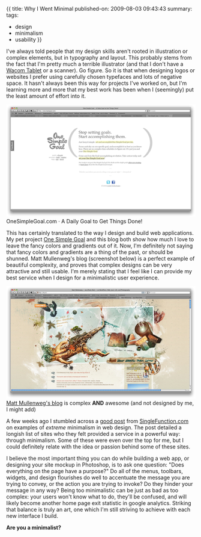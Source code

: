 {{
title: Why I Went Minimal
published-on: 2009-08-03 09:43:43
summary: 
tags:
  - design
  - minimalism
  - usability
}}

I've always told people that my design skills aren't rooted in illustration or complex elements, but in typography and layout. This probably stems from the fact that I'm pretty much a terrible illustrator (and that I don't have a [Wacom Tablet][tablet] or a scanner). Go figure. So it is that when designing logos or websites I prefer using carefully chosen typefaces and lots of negative space. It hasn't always been this way for projects I've worked on, but I'm learning more and more that my best work has been when I (seemingly) put the least amount of effort into it.

[![Screenshot of OneSimpleGoal.com][osg-image]][osg-link]  
OneSimpleGoal.com &middot; A Daily Goal to Get Things Done!

This has certainly translated to the way I design and build web applications. My pet project [One Simple Goal][osg-link] and this blog both show how much I love to leave the fancy colors and gradients out of it. Now, I'm definitely not saying that fancy colors and gradients are a thing of the past, or should be shunned. Matt Mullenweg's blog (screenshot below) is a perfect example of beautiful complexity, and proves that complex designs can be very attractive and still usable. I'm merely stating that I feel like I can provide my best service when I design for a minimalistic user experience.

[![Screenshot of Matt Mullenweg's blog][matt-image]][matt-link]  
[Matt Mullenweg's blog][matt-link] is complex **AND** awesome (and not designed by me, I might add)

A few weeks ago I stumbled across a [good post][30-examples] from [SingleFunction.com][sf] on examples of *extreme* minimalism in web design. The post detailed a longish list of sites who they felt provided a service in a powerful way: through minimalism. Some of these were even over the top for me, but I could definitely relate with the idea or passion behind some of these sites.

I believe the most important thing you can do while building a web app, or designing your site mockup in Photoshop, is to ask one question: "Does everything on the page have a purpose?" Do all of the menus, toolbars, widgets, and design flourishes do well to accentuate the message you are trying to convey, or the action you are trying to invoke? Do they hinder your message in any way? Being too minimalistic can be just as bad as too complex: your users won't know what to do, they'll be confused, and will likely become another home page exit statistic in google analytics. Striking that balance is truly an art, one which I'm still striving to achieve with each new interface I build.

**Are you a minimalist?** 

  [tablet]: http://intuos.wacom.com/ "Salivate away at the Wacom Intuos 4"
  [osg-image]: /static/images/osg-screenshot.png "Screenshot of OneSimpleGoal.com"
  [osg-link]: http://www.onesimplegoal.com "One Simple Goal - A Daily Goal to Get Things Done!"
  [matt-image]: /static/images/matt-screenshot.png "Screenshot of Matt Mullenweg's blog"
  [matt-link]: http://ma.tt "Matt Mullenweg's blog is complex AND awesome (http://ma.tt)"
  [30-examples]: http://www.singlefunction.com/30-examples-of-extreme-minimalism-in-web-design/ "30 examples of extremem minimalism in web design"
  [sf]: http://www.singlefunction.com/ "SingleFunction.com"
